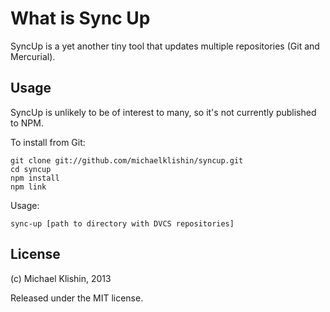 # What is Sync Up

SyncUp is a yet another tiny tool that updates multiple
repositories (Git and Mercurial).


## Usage

SyncUp is unlikely to be of interest to many, so it's not currently published
to NPM.

To install from Git:

    git clone git://github.com/michaelklishin/syncup.git
    cd syncup
    npm install
    npm link

Usage:

    sync-up [path to directory with DVCS repositories]


## License

(c) Michael Klishin, 2013

Released under the MIT license.
